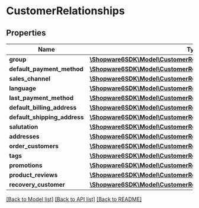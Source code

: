 # CustomerRelationships

## Properties
Name | Type | Description | Notes
------------ | ------------- | ------------- | -------------
**group** | [**\Shopware6SDK\Model\CustomerRelationshipsGroup**](CustomerRelationshipsGroup.md) |  | [optional] 
**default_payment_method** | [**\Shopware6SDK\Model\CustomerRelationshipsDefaultPaymentMethod**](CustomerRelationshipsDefaultPaymentMethod.md) |  | [optional] 
**sales_channel** | [**\Shopware6SDK\Model\CustomerRelationshipsSalesChannel**](CustomerRelationshipsSalesChannel.md) |  | [optional] 
**language** | [**\Shopware6SDK\Model\CustomerRelationshipsLanguage**](CustomerRelationshipsLanguage.md) |  | [optional] 
**last_payment_method** | [**\Shopware6SDK\Model\CustomerRelationshipsLastPaymentMethod**](CustomerRelationshipsLastPaymentMethod.md) |  | [optional] 
**default_billing_address** | [**\Shopware6SDK\Model\CustomerRelationshipsDefaultBillingAddress**](CustomerRelationshipsDefaultBillingAddress.md) |  | [optional] 
**default_shipping_address** | [**\Shopware6SDK\Model\CustomerRelationshipsDefaultShippingAddress**](CustomerRelationshipsDefaultShippingAddress.md) |  | [optional] 
**salutation** | [**\Shopware6SDK\Model\CustomerRelationshipsSalutation**](CustomerRelationshipsSalutation.md) |  | [optional] 
**addresses** | [**\Shopware6SDK\Model\CustomerRelationshipsAddresses**](CustomerRelationshipsAddresses.md) |  | [optional] 
**order_customers** | [**\Shopware6SDK\Model\CustomerRelationshipsOrderCustomers**](CustomerRelationshipsOrderCustomers.md) |  | [optional] 
**tags** | [**\Shopware6SDK\Model\CustomerRelationshipsTags**](CustomerRelationshipsTags.md) |  | [optional] 
**promotions** | [**\Shopware6SDK\Model\CustomerRelationshipsPromotions**](CustomerRelationshipsPromotions.md) |  | [optional] 
**product_reviews** | [**\Shopware6SDK\Model\CustomerRelationshipsProductReviews**](CustomerRelationshipsProductReviews.md) |  | [optional] 
**recovery_customer** | [**\Shopware6SDK\Model\CustomerRelationshipsRecoveryCustomer**](CustomerRelationshipsRecoveryCustomer.md) |  | [optional] 

[[Back to Model list]](../../README.md#documentation-for-models) [[Back to API list]](../../README.md#documentation-for-api-endpoints) [[Back to README]](../../README.md)

